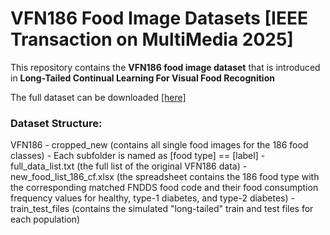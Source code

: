 # VFN186 Food Image Datasets [IEEE Transaction on MultiMedia 2025] 

This repository contains the **VFN186 food image dataset** that is introduced in **Long-Tailed Continual Learning For Visual Food Recognition** 

The full dataset can be downloaded [[here]](https://drive.google.com/file/d/1Exi8Mw62nF8vS44HkvOwlybrRxqIFauY/view)


### Dataset Structure:
VFN186
    - cropped_new (contains all single food images for the 186 food classes)
        - Each subfolder is named as [food type] == [label]
    - full_data_list.txt (the full list of the original VFN186 data)
    - new_food_list_186_cf.xlsx (the spreadsheet contains the 186 food type with the corresponding matched FNDDS food code and their food consumption frequency values for healthy, type-1 diabetes, and type-2 diabetes)
    - train_test_files (contains the simulated "long-tailed" train and test files for each population)
    

